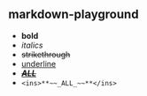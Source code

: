## markdown-playground

- **bold**
- _italics_
- ~~strikethrough~~
- <ins>underline</ins>
- <ins>**~~_ALL_~~**</ins>
- `<ins>**~~_ALL_~~**</ins>`
